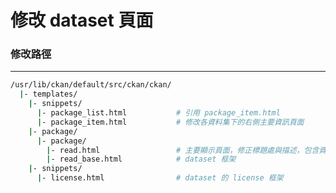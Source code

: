 # 修改 dataset 頁面

<script type="text/javascript" src="../js/general.js"></script>

### 修改路徑
---

```bash
/usr/lib/ckan/default/src/ckan/ckan/
  |- templates/
    |- snippets/
      |- package_list.html           # 引用 package_item.html
      |- package_item.html           # 修改各資料集下的右側主要資訊頁面 
    |- package/
      |- package/
        |- read.html                 # 主要顯示頁面，修正標題處與描述，包含資源與標籤引用
        |- read_base.html            # dataset 框架
    |- snippets/
      |- license.html                # dataset 的 license 框架
```

